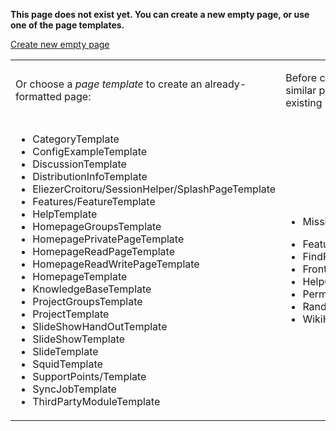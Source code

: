 **This page does not exist yet. You can create a new empty page, or use
one of the page templates.**

[Create new empty
page](https://wiki.squid-cache.org/action/show/MissingPage/action/edit/MissingPage?action=edit)

<table>
<tbody>
<tr class="odd">
<td><p>Or choose a <em>page template</em> to create an already-formatted page:</p></td>
<td><p>Before creating the page, please check if a similar page already exists. Here are some existing pages with similar names:</p></td>
</tr>
<tr class="even">
<td><ul>
<li>CategoryTemplate</li>
<li>ConfigExampleTemplate</li>
<li>DiscussionTemplate</li>
<li>DistributionInfoTemplate</li>
<li>EliezerCroitoru/SessionHelper/SplashPageTemplate</li>
<li>Features/FeatureTemplate</li>
<li>HelpTemplate</li>
<li>HomepageGroupsTemplate</li>
<li>HomepagePrivatePageTemplate</li>
<li>HomepageReadPageTemplate</li>
<li>HomepageReadWritePageTemplate</li>
<li>HomepageTemplate</li>
<li>KnowledgeBaseTemplate</li>
<li>ProjectGroupsTemplate</li>
<li>ProjectTemplate</li>
<li>SlideShowHandOutTemplate</li>
<li>SlideShowTemplate</li>
<li>SlideTemplate</li>
<li>SquidTemplate</li>
<li>SupportPoints/Template</li>
<li>SyncJobTemplate</li>
<li>ThirdPartyModuleTemplate</li>
</ul></td>
<td><ul>
<li>MissingHomePage</li>
</ul>
<ul>
<li>Features/BenchmarkCacheMgrPage</li>
<li>FindPage</li>
<li>FrontPage</li>
<li>HelpOnConfiguration/SupplementationPage</li>
<li>PermissionDeniedPage</li>
<li>RandomPage</li>
<li>WikiHomePage</li>
</ul></td>
</tr>
</tbody>
</table>

